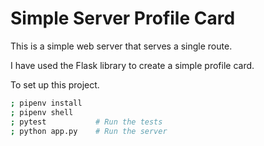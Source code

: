 # Simple Server Profile Card

This is a simple web server that serves a single route.

I have used the Flask library to create a simple profile card.

To set up this project.

```bash
; pipenv install
; pipenv shell
; pytest           # Run the tests
; python app.py    # Run the server
```
